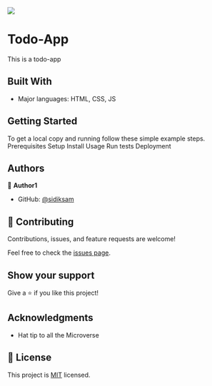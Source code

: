 ![](https://img.shields.io/badge/Microverse-blueviolet)

# Todo-App
This is a todo-app


## Built With

- Major languages: HTML, CSS, JS

## Getting Started
To get a local copy and running follow these simple example steps.
Prerequisites
Setup
Install
Usage
Run tests
Deployment

## Authors

👤 **Author1**

- GitHub: [@sidiksam](https://github.com/sidiksam)

## 🤝 Contributing

Contributions, issues, and feature requests are welcome!

Feel free to check the [issues page](../../issues/).

## Show your support

Give a ⭐️ if you like this project!

## Acknowledgments

- Hat tip to all the Microverse 

## 📝 License

This project is [MIT](./MIT.md) licensed.


